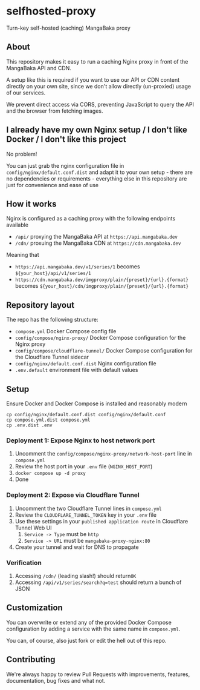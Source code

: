 # selfhosted-proxy

Turn-key self-hosted (caching) MangaBaka proxy

## About

This repository makes it easy to run a caching Nginx proxy in front of the MangaBaka API and CDN.

A setup like this is required if you want to use our API or CDN content directly on your own site, since we don't allow directly (un-proxied) usage of our services.

We prevent direct access via CORS, preventing JavaScript to query the API and the browser from fetching images.

## I already have my own Nginx setup / I don't like Docker / I don't like this project

No problem!

You can just grab the nginx configuration file in `config/nginx/default.conf.dist` and adapt it to your own setup - there are no dependencies or requirements - everything else in this repository are just for convenience and ease of use

## How it works

Nginx is configured as a caching proxy with the following endpoints available

- `/api/` proxying the MangaBaka API at `https://api.mangabaka.dev`
- `/cdn/` proxuing the MangaBaka CDN at `https://cdn.mangabaka.dev`

Meaning that

- `https://api.mangabaka.dev/v1/series/1` becomes `${your_host}/api/v1/series/1`
- `https://cdn.mangabaka.dev/imgproxy/plain/{preset}/{url}.{format}` becomes `${your_host}/cdn/imgproxy/plain/{preset}/{url}.{format}`

## Repository layout

The repo has the following structure:

- `compose.yml` Docker Compose config file
- `config/compose/nginx-proxy/` Docker Compose configuration for the Nginx proxy
- `config/compose/cloudflare-tunnel/` Docker Compose configuration for the Cloudflare Tunnel sidecar
- `config/nginx/default.conf.dist` Nginx configuration file
- `.env.default` environment file with default values

## Setup

Ensure Docker and Docker Compose is installed and reasonably modern

```shell
cp config/nginx/default.conf.dist config/nginx/default.conf
cp compose.yml.dist compose.yml
cp .env.dist .env
```

### Deployment 1: Expose Nginx to host network port

1. Uncomment the `config/compose/nginx-proxy/network-host-port` line in `compose.yml`
1. Review the host port in your `.env` file (`NGINX_HOST_PORT`)
1. `docker compose up -d proxy`
1. Done

### Deployment 2: Expose via Cloudflare Tunnel

1. Uncomment the two Cloudflare Tunnel lines in `compose.yml`
1. Review the `CLOUDFLARE_TUNNEL_TOKEN` key in your `.env` file
1. Use these settings in your `published application route` in Cloudflare Tunnel Web UI
    1. `Service -> Type`  must be `http`
    1. `Service -> URL` must be `mangabaka-proxy-nginx:80`
1. Create your tunnel and wait for DNS to propagate

### Verification

1. Accessing `/cdn/` (leading slash!) should return`OK`
1. Accessing `/api/v1/series/search?q=test` should return a bunch of JSON

## Customization

You can overwrite or extend any of the provided Docker Compose configuration by adding a service with the same name in `compose.yml`.

You can, of course, also just fork or edit the hell out of this repo.

## Contributing

We're always happy to review Pull Requests with improvements, features, documentation, bug fixes and what not.
